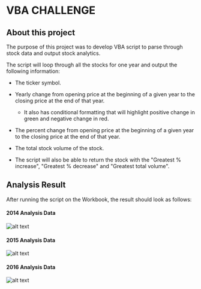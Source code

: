 # VBA CHALLENGE

## About this project

The purpose of this project was to develop VBA script to parse through stock data and output stock analytics.

The script will loop through all the stocks for one year and output the following information:

- The ticker symbol.

- Yearly change from opening price at the beginning of a given year to the closing price at the end of that year.
  - It also has conditional formatting that will highlight positive change in green and negative change in red.

- The percent change from opening price at the beginning of a given year to the closing price at the end of that year.

- The total stock volume of the stock.

- The script will also be able to return the stock with the "Greatest % increase", "Greatest % decrease" and "Greatest total volume".

## Analysis Result

After running the script on the Workbook, the result should look as follows:

#### 2014 Analysis Data
![alt text](https://github.com/saif-gorges/VBA-challenge/blob/master/VBA%20of%20Wallstreet%202014.PNG)

#### 2015 Analysis Data
![alt text](https://github.com/saif-gorges/VBA-challenge/blob/master/VBA%20of%20Wallstreet%202015.PNG)

#### 2016 Analysis Data
![alt text](https://github.com/saif-gorges/VBA-challenge/blob/master/VBA%20of%20Wallstreet%202016.PNG)
